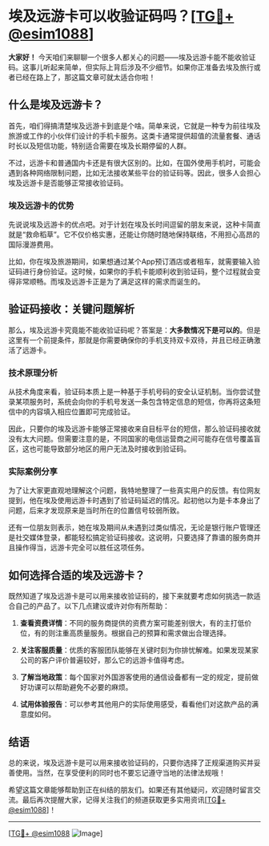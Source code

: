 # 埃及远游卡可以收验证码吗？[[TG💪+ @esim1088](https://t.me/s/esim1088)]

**大家好！** 今天咱们来聊聊一个很多人都关心的问题——埃及远游卡能不能收验证码。这事儿听起来简单，但实际上背后涉及不少细节。如果你正准备去埃及旅行或者已经在路上了，那这篇文章可就太适合你啦！

## 什么是埃及远游卡？

首先，咱们得搞清楚埃及远游卡到底是个啥。简单来说，它就是一种专为前往埃及旅游或工作的小伙伴们设计的手机卡服务。这类卡通常提供超值的流量套餐、通话时长以及短信功能，特别适合需要在埃及长期停留的人群。

不过，远游卡和普通国内卡还是有很大区别的。比如，在国外使用手机时，可能会遇到各种网络限制问题，比如无法接收某些平台的验证码等。因此，很多人会担心埃及远游卡是否能够正常接收验证码。

### 埃及远游卡的优势

先说说埃及远游卡的优点吧。对于计划在埃及长时间逗留的朋友来说，这种卡简直就是“救命稻草”。它不仅价格实惠，还能让你随时随地保持联络，不用担心高昂的国际漫游费用。

比如，你在埃及旅游期间，如果想通过某个App预订酒店或者租车，就需要输入验证码进行身份验证。这时候，如果你的手机卡能顺利收到验证码，整个过程就会变得非常顺畅。而埃及远游卡正是为了满足这样的需求而诞生的。

## 验证码接收：关键问题解析

那么，埃及远游卡究竟能不能收验证码呢？答案是：**大多数情况下是可以的**。但是这里有一个前提条件，那就是你需要确保你的手机支持双卡双待，并且已经正确激活了远游卡。

### 技术原理分析

从技术角度来看，验证码本质上是一种基于手机号码的安全认证机制。当你尝试登录某项服务时，系统会向你的手机号发送一条包含特定信息的短信，你再将这条短信中的内容填入相应位置即可完成验证。

因此，只要你的埃及远游卡能够正常接收来自目标平台的短信，那么验证码接收就没有太大问题。但需要注意的是，不同国家的电信运营商之间可能存在信号覆盖盲区，这也可能导致部分地区的用户无法及时接收到验证码。

### 实际案例分享

为了让大家更直观地理解这个问题，我特地整理了一些真实用户的反馈。有位网友提到，他在埃及使用远游卡时遇到了验证码延迟的情况。起初他以为是卡本身出了问题，后来才发现原来是当时所在的位置信号较弱所致。

还有一位朋友则表示，她在埃及期间从未遇到过类似情况，无论是银行账户管理还是社交媒体登录，都能轻松搞定验证码接收。这说明，只要选择了靠谱的服务商并且操作得当，远游卡完全可以胜任这项任务。

## 如何选择合适的埃及远游卡？

既然知道了埃及远游卡是可以用来接收验证码的，接下来就要考虑如何挑选一款适合自己的产品了。以下几点建议或许对你有所帮助：

1. **查看资费详情**：不同的服务商提供的资费方案可能差别很大，有的主打低价位，有的则注重高质量服务。根据自己的预算和需求做出合理选择。
   
2. **关注客服质量**：优质的客服团队能够在关键时刻为你排忧解难。如果发现某家公司的客户评价普遍较好，那么它的远游卡值得考虑。

3. **了解当地政策**：每个国家对外国游客使用的通信设备都有一定的规定，提前做好功课可以帮助避免不必要的麻烦。

4. **试用体验报告**：可以参考其他用户的实际使用感受，看看他们对这款产品的满意度如何。

## 结语

总的来说，埃及远游卡是可以用来接收验证码的，只要你选择了正规渠道购买并妥善使用。当然，在享受便利的同时也不要忘记遵守当地的法律法规哦！

希望这篇文章能够帮助到正在纠结的朋友们。如果还有其他疑问，欢迎随时留言交流。最后再次提醒大家，记得关注我们的频道获取更多实用资讯[[TG💪+ @esim1088](https://t.me/s/esim1088)]！

---

[[TG💪+ @esim1088](https://t.me/s/esim1088) ![Image](https://i.postimg.cc/4NQfJmqS/Snipaste-2025-05-13-00-14-12.png)]